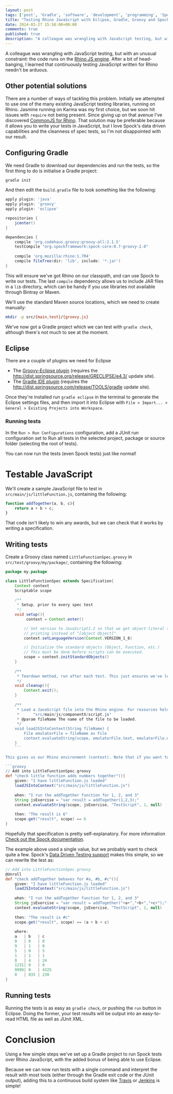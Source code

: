 ```yaml
---
layout: post
tags: ['post', 'Gradle', 'software', 'development', 'programming', 'Spock', 'TDD', 'BDD', 'Groovy', 'Eclipse']
title: "Testing Rhino JavaScript with Eclipse, Gradle, Groovy and Spock"
date: 2014-03-27 15:58:00+00:00
comments: true
published: true
description: "A colleague was wrangling with JavaScript testing, but with an unusual constraint: the code runs on the Rhino JS engine. After a bit of head-banging, I learned that continuously testing JavaScript written for Rhino needn't be arduous."
---
```


A colleague was wrangling with JavaScript testing, but with an unusual constraint: the code runs on the [Rhino JS engine](https://developer.mozilla.org/en-US/docs/Rhino). After a bit of head-banging, I learned that continuously testing JavaScript written for Rhino needn't be arduous. 

## Other potential solutions

There are a number of ways of tackling this problem. Initially we attempted to use one of the many existing JavaScript testing libraries, running on Rhino. Jasmine running on Karma was my first choice, but we soon hit issues with `require` not being present. Since giving up on that avenue I've discovered [CommonJS for Rhino](http://www.angrycoding.com/2011/09/mozilla-rhino-commonjs-module-support.html). That solution may be preferable because it allows you to write your tests in JavaScript, but I love Spock's data driven capabilities and the cleanness of spec tests, so I'm not disappointed with our result.

## Configuring Gradle

We need Gradle to download our dependencies and run the tests, so the first thing to do is initialise a Gradle project:

``` bash
gradle init
```

And then edit the `build.gradle` file to look something like the following:

```groovy
apply plugin: 'java'
apply plugin: 'groovy'
apply plugin: 'eclipse'

repositories {
    jcenter()
}

dependencies {
    compile 'org.codehaus.groovy:groovy-all:2.1.5'
    testCompile "org.spockframework:spock-core:0.7-groovy-2.0" 
	
    compile 'org.mozilla:rhino:1.7R4'
    compile fileTree(dir: 'lib', include: '*.jar')
}
```

This will ensure we've got Rhino on our classpath, and can use Spock to write our tests. The last `compile` dependency allows us to include JAR files in a `lib` directory, which can be handy if you use libraries not available through Bintray or Maven.

We'll use the standard Maven source locations, which we need to create manually:

``` bash
mkdir -p src/{main,test}/{groovy,js}
```

We've now got a Gradle project which we can test with `gradle check`, although there's not much to see at the moment.

## Eclipse

There are a couple of plugins we need for Eclipse 

* The [Groovy-Eclipse plugin](http://groovy.codehaus.org/Eclipse+Plugin) (requires the http://dist.springsource.org/release/GRECLIPSE/e4.3/ update site).
* The [Gradle IDE plugin](https://github.com/spring-projects/eclipse-integration-gradle/) (requires the http://dist.springsource.com/release/TOOLS/gradle update site).

Once they're installed run `gradle eclipse` in the terminal to generate the Eclipse settings files, and then import it into Eclipse with `File > Import... > General > Existing Projects into Workspace`.

### Running tests

In the `Run > Run Configurations` configuration, add a JUnit run configuration set to Run all tests in the selected project, package or source folder (selecting the root of tests).

You can now run the tests (even Spock tests) just like normal!

# Testable JavaScript

We'll create a sample JavaScript file to test in `src/main/js/littleFunction.js`, containing the following:

```js
function addTogether(a, b, c){
	return a + b + c;
}
```

That code isn't likely to win any awards, but we can check that it works by writing a specification.

## Writing tests

Create a Groovy class named `LittleFunctionSpec.groovy` in `src/test/groovy/my/package/`, containing the following:

```groovy
package my.package

class LittleFunctionSpec extends Specification{
	Context context
	Scriptable scope
	
	/**
	 * Setup, prior to every spec test
	 */
	void setup(){
		 context = Context.enter()

		// Set version to JavaScript1.2 so that we get object-literal style
		// printing instead of "[object Object]"
		context.setLanguageVersion(Context.VERSION_1_8)

		// Initialize the standard objects (Object, Function, etc.)
		// This must be done before scripts can be executed.
		scope = context.initStandardObjects()
	}
	
	/**
	 * Teardown method, run after each test. This just ensures we've left the Rhino context.
	 */
	void cleanup(){
		Context.exit();
	}
	
	/**
	 * Load a JavaScript file into the Rhino engine. For resources held within the project you will probably want a filename like:
	 * 		"src/main/js/componentX/script.js"
	 * @param fileName The name of the file to be loaded.
	 */
	void loadJSIntoContext(String fileName) {
		File emulatorFile = fileName as File
		context.evaluateString(scope, emulatorFile.text, emulatorFile.name, 1, null)
	}
    ```

This gives us our Rhino environment (context). Note that if you want to use `XML` objects you'll need to use a context version > 1.7. All we need to do now is add a test:

```groovy
// Add into LittleFunctionSpec.groovy
def "check little function adds numbers together"(){
	given: "I have littleFunction.js loaded"
	loadJSIntoContext("src/main/js/littleFunction.js")
	
	when: "I run the addTogether function for 1, 2, and 3"
	String jsExercise = "var result = addTogether(1,2,3);"
	context.evaluateString(scope, jsExercise, "TestScript", 1, null)
	
	then: "The result is 6"
	scope.get("result", scope) == 6
}
```

Hopefully that specification is pretty self-explanatory. For more information [Check out the Spock documentation](http://spock-framework.readthedocs.org/en/latest/).

The example above used a single value, but we probably want to check quite a few. Spock's [Data Driven Testing support](http://spock-framework.readthedocs.org/en/latest/data_driven_testing.html) makes this simple, so we can rewrite the test as:

```groovy
// Add into LittleFunctionSpec.groovy
@Unroll
def "check addTogether behaves for #a, #b, #c"(){
	given: "I have littleFunction.js loaded"
	loadJSIntoContext("src/main/js/littleFunction.js")
	
	when: "I run the addTogether function for 1, 2, and 3"
	String jsExercise = "var result = addTogether("+a+","+b+","+c+");"
	context.evaluateString(scope, jsExercise, "TestScript", 1, null)
	
	then: "The result is #c"
	scope.get("result", scope) == (a + b + c)
	
	where:
	a   | b   | c
	0   | 0   | 0
	9   | 1   | 0
	5   | 0   | 5
	1   | 1   | 1
	0   | 4   | 24
	1231| 0   | 0
	9999| 0   | 4325
	0   | 035 | 230
}
```

## Running tests

Running the tests is as easy as `gradle check`, or pushing the `run` button in Eclipse. Doing the former, your test results will be output into an easy-to-read HTML file as well as JUnit XML.

# Conclusion

Using a few simple steps we've set up a Gradle project to run Spock tests over Rhino JavaScript, with the added bonus of being able to use Eclipse. 

Because we can now run tests with a single command and interpret the result with most tools (either through the Gradle exit code or the JUnit output), adding this to a continuous build system like [Travis](http://travis-ci.org) or [Jenkins](http://jenkins-ci.org/) is simple! 
